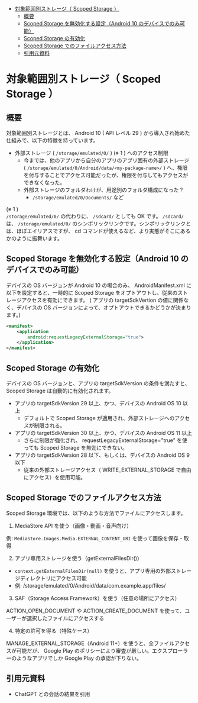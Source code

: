- [対象範囲別ストレージ（ Scoped Storage ）](#対象範囲別ストレージ-scoped-storage-)
  - [概要](#概要)
  - [Scoped Storage を無効化する設定（Android 10 のデバイスでのみ可能）](#scoped-storage-を無効化する設定android-10-のデバイスでのみ可能)
  - [Scoped Storage の有効化](#scoped-storage-の有効化)
  - [Scoped Storage でのファイルアクセス方法](#scoped-storage-でのファイルアクセス方法)
  - [引用元資料](#引用元資料)


# 対象範囲別ストレージ（ Scoped Storage ）

## 概要

対象範囲別ストレージとは、 Android 10 ( API レベル 29 ) から導入され始めた仕組みで、以下の特徴を持っています。

- 外部ストレージ ( `/storage/emulated/0/` ) (※ 1 ) へのアクセス制限
  - 今までは、他のアプリから自分のアプリのアプリ固有の外部ストレージ ( `/storage/emulated/0/Android/data/<my-package-name>/` ) へ、権限を付与することでアクセス可能だったが、権限を付与してもアクセスができなくなった。
  - 外部ストレージのフォルダわけが、用途別のフォルダ構成になった？
    - `/storage/emulated/0/Documents/` など

(※ 1 )  
`/storage/emulated/0/` の代わりに、 `/sdcard/` としても OK です。 `/sdcard/` は、 `/storage/emulated/0/` のシンボリックリンクです。シンボリックリンクとは、ほぼエイリアスですが、 cd コマンドが使えるなど、より実態がそこにあるかのように振舞います。


## Scoped Storage を無効化する設定（Android 10 のデバイスでのみ可能）

デバイスの OS バージョンが Android 10 の場合のみ、 AndroidManifest.xml に以下を設定すると、一時的に Scoped Storage をオプトアウトし、従来のストレージアクセスを有効にできます。 ( アプリの targetSdkVertion の値に関係なく、デバイスの OS バージョンによって、オプトアウトできるかどうかが決まります。)

```xml
<manifest>
    <application
        android:requestLegacyExternalStorage="true">
    </application>
</manifest>
```


## Scoped Storage の有効化

デバイスの OS バージョンと、アプリの targetSdkVersion の条件を満たすと、 Scoped Storage は自動的に有効化されます。

- アプリの targetSdkVersion 29 以上、かつ、デバイスの Android OS 10 以上
  - デフォルトで Scoped Storage が適用され、外部ストレージへのアクセスが制限される。
- アプリの targetSdkVersion 30 以上、かつ、デバイスの Android OS 11 以上
  - さらに制限が強化され、 requestLegacyExternalStorage="true" を使っても Scoped Storage を無効にできない。
- アプリの targetSdkVersion 28 以下、もしくは、デバイスの Android OS 9 以下
  - 従来の外部ストレージアクセス（ WRITE_EXTERNAL_STORAGE で自由にアクセス）を使用可能。


## Scoped Storage でのファイルアクセス方法

Scoped Storage 環境では、以下のような方法でファイルにアクセスします。

1. MediaStore API を使う（画像・動画・音声向け）

例: `MediaStore.Images.Media.EXTERNAL_CONTENT_URI` を使って画像を保存・取得

2. アプリ専用ストレージを使う（getExternalFilesDir()）

- `context.getExternalFilesDir(null)` を使うと、アプリ専用の外部ストレージディレクトリにアクセス可能
- 例: /storage/emulated/0/Android/data/com.example.app/files/

3. SAF（Storage Access Framework）を使う（任意の場所にアクセス）

ACTION_OPEN_DOCUMENT や ACTION_CREATE_DOCUMENT を使って、ユーザーが選択したファイルにアクセスする

4. 特定の許可を得る（特殊ケース）

MANAGE_EXTERNAL_STORAGE（Android 11+）を使うと、全ファイルアクセスが可能だが、 Google Play のポリシーにより審査が厳しい。エクスプローラーのようなアプリでしか Google Play の承認が下りない。


## 引用元資料

- ChatGPT との会話の結果を引用


